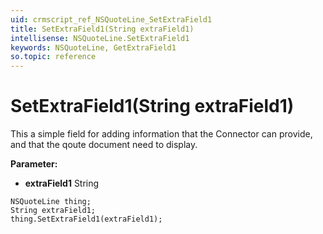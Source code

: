 ```yaml
---
uid: crmscript_ref_NSQuoteLine_SetExtraField1
title: SetExtraField1(String extraField1)
intellisense: NSQuoteLine.SetExtraField1
keywords: NSQuoteLine, GetExtraField1
so.topic: reference
---
```


# SetExtraField1(String extraField1)

This a simple field for adding information that the Connector can provide, and that the qoute document need to display.

**Parameter:** 
 - **extraField1** String

```crmscript
NSQuoteLine thing;
String extraField1;
thing.SetExtraField1(extraField1);
```

